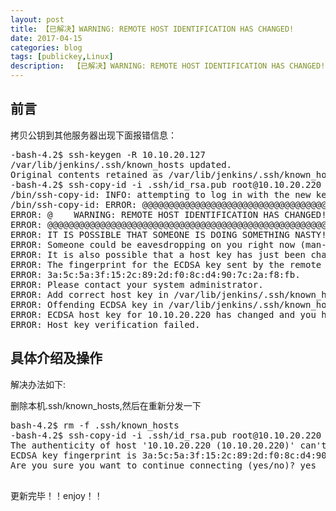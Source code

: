 ```yaml
---
layout: post
title: 【已解决】WARNING: REMOTE HOST IDENTIFICATION HAS CHANGED!
date: 2017-04-15
categories: blog
tags: [publickey,Linux]
description:  【已解决】WARNING: REMOTE HOST IDENTIFICATION HAS CHANGED!
---
```



## 前言
拷贝公钥到其他服务器出现下面报错信息：
<pre>
-bash-4.2$ ssh-keygen -R 10.10.20.127
/var/lib/jenkins/.ssh/known_hosts updated.
Original contents retained as /var/lib/jenkins/.ssh/known_hosts.old
-bash-4.2$ ssh-copy-id -i .ssh/id_rsa.pub root@10.10.20.220
/bin/ssh-copy-id: INFO: attempting to log in with the new key(s), to filter out any that are already installed
/bin/ssh-copy-id: ERROR: @@@@@@@@@@@@@@@@@@@@@@@@@@@@@@@@@@@@@@@@@@@@@@@@@@@@@@@@@@@
ERROR: @    WARNING: REMOTE HOST IDENTIFICATION HAS CHANGED!     @
ERROR: @@@@@@@@@@@@@@@@@@@@@@@@@@@@@@@@@@@@@@@@@@@@@@@@@@@@@@@@@@@
ERROR: IT IS POSSIBLE THAT SOMEONE IS DOING SOMETHING NASTY!
ERROR: Someone could be eavesdropping on you right now (man-in-the-middle attack)!
ERROR: It is also possible that a host key has just been changed.
ERROR: The fingerprint for the ECDSA key sent by the remote host is
ERROR: 3a:5c:5a:3f:15:2c:89:2d:f0:8c:d4:90:7c:2a:f8:fb.
ERROR: Please contact your system administrator.
ERROR: Add correct host key in /var/lib/jenkins/.ssh/known_hosts to get rid of this message.
ERROR: Offending ECDSA key in /var/lib/jenkins/.ssh/known_hosts:4
ERROR: ECDSA host key for 10.10.20.220 has changed and you have requested strict checking.
ERROR: Host key verification failed.
</pre>


## 具体介绍及操作
解决办法如下:

删除本机.ssh/known_hosts,然后在重新分发一下
<pre>
bash-4.2$ rm -f .ssh/known_hosts
-bash-4.2$ ssh-copy-id -i .ssh/id_rsa.pub root@10.10.20.220
The authenticity of host '10.10.20.220 (10.10.20.220)' can't be established.
ECDSA key fingerprint is 3a:5c:5a:3f:15:2c:89:2d:f0:8c:d4:90:7c:2a:f8:fb.
Are you sure you want to continue connecting (yes/no)? yes 

</pre>

更新完毕！！enjoy！！

